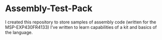 # Assembly-Test-Pack
I created this repository to store samples of assembly code (written for the MSP-EXP430FR4133) I've written to learn capabilities of a kit and basics of the language.
